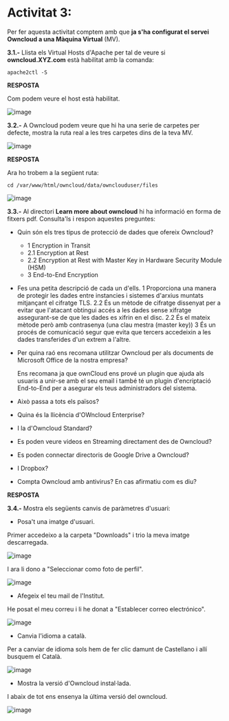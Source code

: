 # Activitat 3:

Per fer aquesta activitat comptem amb que **ja s'ha configurat el servei Owncloud a una Màquina Virtual** (MV).

**3.1.-** Llista els Virtual Hosts d'Apache per tal de veure si **owncloud.XYZ.com** està habilitat amb la comanda:

```
apache2ctl -S
``` 

**RESPOSTA**

Com podem veure el host està habilitat.

![image](https://user-images.githubusercontent.com/114162341/195857582-dc37afa0-0a32-4a39-b56d-da782d69243f.png)


**3.2.-** A Owncloud podem veure que hi ha una serie de carpetes per defecte, mostra la ruta real a les tres carpetes dins de la teva MV.

![image](https://user-images.githubusercontent.com/110727546/194824543-c49bf482-ac93-432f-884c-d89487e587f3.png)

**RESPOSTA**

Ara ho trobem a la següent ruta:

```cd /var/www/html/owncloud/data/ownclouduser/files```

![image](https://user-images.githubusercontent.com/114162341/195867111-e2877deb-cf72-4a97-ac1c-3e0080cfed94.png)

**3.3.-** Al directori **Learn more about owncloud** hi ha informació en forma de fitxers pdf. Consulta'ls i respon aquestes preguntes:

- Quin són els tres tipus de protecció de dades que ofereix Owncloud?
  - 1 Encryption in Transit
  - 2.1 Encryption at Rest
  - 2.2 Encryption at Rest with Master Key in Hardware Security Module (HSM)
  - 3 End-to-End Encryption

- Fes una petita descripció de cada un d'ells.
  1 Proporciona una manera de protegir les dades entre instancies i sistemes d'arxius muntats mitjançant el cifratge TLS.
  2.2 És un mètode de cifratge dissenyat per a evitar que l'atacant obtingui accés a les dades sense xifratge assegurant-se de que les dades es xifrin en el disc.
  2.2 És el mateix mètode però amb contrasenya (una clau mestra (master key))
  3 És un procés de comunicació segur que evita que tercers accedeixin a les dades transferides d'un extrem a l'altre.
 
- Per quina raó ens recomana utilitzar Owncloud per als documents de Microsoft Office de la nostra empresa? 

  Ens recomana ja que ownCloud ens prové un plugin que ajuda als usuaris a unir-se amb el seu email i també té un plugin d'encriptació End-to-End per a asegurar els teus administradors del sistema.

- Això passa a tots els països?



- Quina és la llicència d'OWncloud Enterprise?



- I la d'Owncloud Standard?



- Es poden veure videos en Streaming directament des de Owncloud?



- Es poden connectar directoris de Google Drive a Owncloud?



- I Dropbox?



- Compta Owncloud amb antivirus? En cas afirmatiu com es diu? 




**RESPOSTA**

**3.4.-** Mostra els següents canvis de paràmetres d'usuari:

- Posa't una imatge d'usuari.

Primer accedeixo a la carpeta "Downloads" i trio la meva imatge descarregada.

![image](https://user-images.githubusercontent.com/114162341/196979436-e521e6f3-58b0-43ec-ad07-1cffeadcada5.png)

I ara li dono a "Seleccionar como foto de perfil".

![image](https://user-images.githubusercontent.com/114162341/196979558-2fec1389-1567-4164-8158-0e6ee28c0eeb.png)

- Afegeix el teu mail de l'Institut.

He posat el meu correu i li he donat a "Establecer correo electrónico".

![image](https://user-images.githubusercontent.com/114162341/196979817-a69b694c-6772-426e-b329-265572fb5b28.png)


- Canvia l'idioma a català.

Per a canviar de idioma sols hem de fer clic damunt de Castellano i allí busquem el Català.

![image](https://user-images.githubusercontent.com/114162341/196980244-c64c1bbd-171b-4f34-afb4-8ac63d310e10.png)

- Mostra la versió d'Owncloud instal·lada.

I abaix de tot ens ensenya la última versió del owncloud.

![image](https://user-images.githubusercontent.com/114162341/196980805-56b0f6ca-2708-4451-81c6-dc456103a5c1.png)
